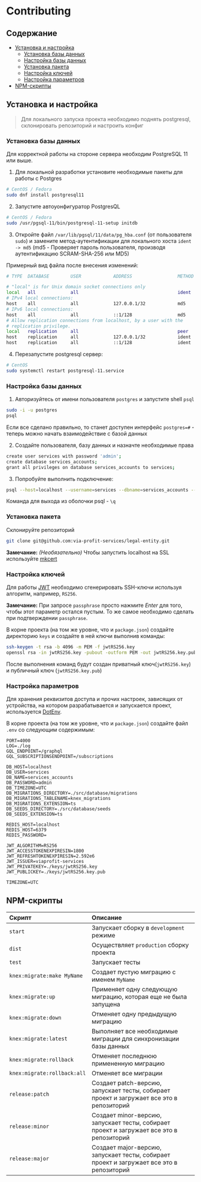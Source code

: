 # Contributing


## Содержание

 - [Установка и настройка](#setup)
   - [Установка базы данных](#setup-db)
   - [Настройка базы данных](#setup-db-config)
   - [Установка пакета](#setup-package)
   - [Настройка ключей](#setup-keys)
   - [Настройка параметров](#setup-config)
 - [NPM-скрипты](#npm-scripts)

## <a name="setup"></a> Установка и настройка

> Для локального запуска проекта необходимо поднять postgresql, склонировать репозиторий и настроить конфиг

### <a name="setup-db"></a> Установка базы данных

Для корректной работы на стороне сервера необходим PostgreSQL 11 или выше.

1. Для локальной разработки установите необходимые пакеты для работы с Postgres

```bash
# CentOS / Fedora
sudo dnf install postgresql11
```

2. Запустите автоуонфигуратор PostgresQL

```bash
# CentOS / Fedora
sudo /usr/pgsql-11/bin/postgresql-11-setup initdb

```

3. Откройте файл `/var/lib/pgsql/11/data/pg_hba.conf` (от пользователя `sudo`) и замените метод-аутентификации для локального хоста `ident -> md5` (md5 - Проверяет пароль пользователя, производя аутентификацию SCRAM-SHA-256 или MD5)

Примерный вид файла после внесения изменений:
```bash
# TYPE  DATABASE        USER            ADDRESS                 METHOD

# "local" is for Unix domain socket connections only
local   all             all                                     ident
# IPv4 local connections:
host    all             all             127.0.0.1/32            md5
# IPv6 local connections:
host    all             all             ::1/128                 md5
# Allow replication connections from localhost, by a user with the
# replication privilege.
local   replication     all                                     peer
host    replication     all             127.0.0.1/32            ident
host    replication     all             ::1/128                 ident
```

4. Перезапустите postgresql сервер:
```bash
# CentOS
sudo systemctl restart postgresql-11.service
```

### <a name="setup-db-config"></a> Настройка базы данных

1. Авторизуйтесь от имени пользователя `postgres` и запустите shell `psql`

```bash
sudo -i -u postgres
psql
```

Если все сделано правильно, то станет доступен интерфейс `postgres=#` - теперь можно начать взаимодействие с базой данных

2. Создайте пользователя, базу данных и назначте необходимые права

```bash
create user services with password 'admin';
create database services_accounts;
grant all privileges on database services_accounts to services;
```

3. Попробуйте выполнить подключение:
```bash
psql --host=localhost --username=services --dbname=services_accounts --password
```

Команда для выхода из оболочки psql - `\q`

### <a name="setup-package"></a> Установка пакета

Склонируйте репозиторий

```bash
git clone git@github.com:via-profit-services/legal-entity.git
```

**Замечание:** _(Необязательно)_ Чтобы запустить localhost на SSL используйте [mkcert](https://github.com/FiloSottile/mkcert) 

### <a name="setup-keys"></a> Настройка ключей

Для работы [JWT](https://github.com/auth0/node-jsonwebtoken) необходимо сгенерировать SSH-ключи используя алгоритм, например, `RS256`.

**Замечание:** При запросе `passphrase` просто нажмите _Enter_ для того, чтобы этот параметр остался пустым. То же самое необходимо сделать при подтверждении `passphrase`.

В корне проекта (на том же уровне, что и `package.json`) создайте директорию `keys` и создайте в ней ключи выполнив команды:

```bash
ssh-keygen -t rsa -b 4096 -m PEM -f jwtRS256.key
openssl rsa -in jwtRS256.key -pubout -outform PEM -out jwtRS256.key.pub
```
После выполнения команд будут создан приватный ключ(`jwtRS256.key`) и публичный ключ (`jwtRS256.key.pub`) 

### <a name="setup-config"></a> Настройка параметров

Для хранения реквизитов доступа и прочих настроек, зависящих от устройства, на котором разрабатывается и запускается проект, используется [DotEnv](https://github.com/motdotla/dotenv).

В корне проекта (на том же уровне, что и `package.json`) создайте файл `.env` со следующим содержимым:

```dosini
PORT=4000
LOG=./log
GQL_ENDPOINT=/graphql
GQL_SUBSCRIPTIONSENDPOINT=/subscriptions

DB_HOST=localhost
DB_USER=services
DB_NAME=services_accounts
DB_PASSWORD=admin
DB_TIMEZONE=UTC
DB_MIGRATIONS_DIRECTORY=./src/database/migrations
DB_MIGRATIONS_TABLENAME=knex_migrations
DB_MIGRATIONS_EXTENSION=ts
DB_SEEDS_DIRECTORY=./src/database/seeds
DB_SEEDS_EXTENSION=ts

REDIS_HOST=localhost
REDIS_HOST=6379
REDIS_PASSWORD=

JWT_ALGORITHM=RS256
JWT_ACCESSTOKENEXPIRESIN=1800
JWT_REFRESHTOKENEXPIRESIN=2.592e6
JWT_ISSUER=viaprofit-services
JWT_PRIVATEKEY=./keys/jwtRS256.key
JWT_PUBLICKEY=./keys/jwtRS256.key.pub

TIMEZONE=UTC
```

## <a name="npm-scripts"></a> NPM-скрипты

| Скрипт   |  Описание |
|:---------|:------|
| `start` | Запускает сборку в `development` режиме |
| `dist` | Осуществляет `production` сборку проекта |
| `test` | Запускает тесты |
| `knex:migrate:make MyName` | Создает пустую миграцию с именем `MyName` |
| `knex:migrate:up` | Применяет одну следующую миграцию, которая еще не была запущена |
| `knex:migrate:down` | Отменяет одну предыдущую миграцию |
| `knex:migrate:latest` | Выполняет все необходимые миграции для синхронизации базы данных |
| `knex:migrate:rollback` | Отменяет последнюю примененную миграцию |
| `knex:migrate:rollback:all` | Отменяет все миграции |
| `release:patch` | Создает patch-версию, запускает тесты, собирает проект и загружает все это в репозиторий |
| `release:minor` | Создает minor-версию, запускает тесты, собирает проект и загружает все это в репозиторий |
| `release:major` | Создает major-версию, запускает тесты, собирает проект и загружает все это в репозиторий |